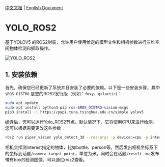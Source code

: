 [中文文档](./README.md) | [English Document](./README_EN.md)

# YOLO_ROS2

基于YOLOV5 的ROS2封装，允许用户使用给定的模型文件和相机参数进行三维空间物体检测和抓取操作。

![YOLO_ROS2](https://img-blog.csdnimg.cn/592a90f1441f4a3ab4b94891878fbc55.png)

## 1. 安装依赖

首先，确保您已经更新了系统并且安装了必要的依赖。以下是一些安装步骤，其中`$ROS_DISTRO` 是您的ROS2发行版（例如：`foxy`、`galactic`）：

```bash
sudo apt update
sudo apt install python3-pip ros-$ROS_DISTRO-vision-msgs
pip3 install -i https://pypi.tuna.tsinghua.edu.cn/simple yolov5  
```

编译后，您可以运行Yolo_ROS2节点。默认情况下，它将使用CPU来进行检测。您可以根据需要更改这些参数：

```bash
ros2 run piper_vision yolo_detect_3d --ros-args -p device:=cpu -p interest:=bottle
```
相机会探测interest指定的物体，比如bottle、person等。然后发出相机坐标系下的坐标到话题`/camera_target_point`，单位为米。同时会在话题`/result_img`发布带有box的检测图像，可以通过rviz2查看。